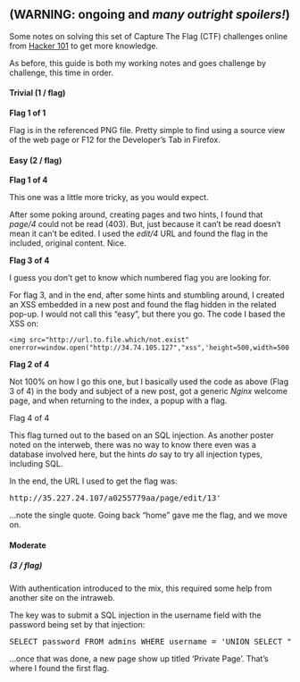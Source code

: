 ## <span class="ez-toc-section" id="(WARNING_ongoing_and_many_outright_spoilers!)"></span>(WARNING: ongoing and _many outright spoilers!_) <span class="ez-toc-section-end"></span> 

Some notes on solving this set of Capture The Flag (CTF) challenges online from [Hacker 101](https://www.hacker101.com/) to get more knowledge.

As before, this guide is both my working notes and goes challenge by challenge, this time in order.

#### <span class="ez-toc-section" id="Trivial_(1_/_flag)"></span>Trivial (1 / flag) <span class="ez-toc-section-end"></span>

**Flag 1 of 1**

Flag is in the referenced PNG file. Pretty simple to find using a source view of the web page or F12 for the Developer&#8217;s Tab in Firefox.

#### <span class="ez-toc-section" id="Easy_(2_/_flag)"></span>Easy (2 / flag)<span class="ez-toc-section-end"></span>

**Flag 1 of 4**

This one was a little more tricky, as you would expect.

After some poking around, creating pages and two hints, I found that _page/4_ could not be read (403). But, just because it can&#8217;t be read doesn&#8217;t mean it can&#8217;t be edited. I used the _edit/4_ URL and found the flag in the included, original content. Nice.

**Flag 3 of 4**

I guess you don&#8217;t get to know which numbered flag you are looking for.

For flag 3, and in the end, after some hints and stumbling around, I created an XSS embedded in a new post and found the flag hidden in the related pop-up. I would not call this &#8220;easy&#8221;, but there you go. The code I based the XSS on:

<pre class="wp-block-code"><code class="">&lt;img src="http://url.to.file.which/not.exist" onerror=window.open("http://34.74.105.127","xss",'height=500,width=500');></code></pre>

**Flag 2 of 4**

Not 100% on how I go this one, but I basically used the code as above (Flag 3 of 4) in the body and subject of a new post, got a generic _Nginx_ welcome page, and when returning to the index, a popup with a flag.

Flag 4 of 4

This flag turned out to the based on an SQL injection. As another poster noted on the interweb, there was no way to know there even was a database involved here, but the hints _do_ say to try all injection types, including SQL.

In the end, the URL I used to get the flag was:

<pre class="EnlighterJSRAW" data-enlighter-language="generic" data-enlighter-theme="" data-enlighter-highlight="" data-enlighter-linenumbers="" data-enlighter-lineoffset="" data-enlighter-title="" data-enlighter-group="">http://35.227.24.107/a0255779aa/page/edit/13'</pre>

&#8230;note the single quote. Going back &#8220;home&#8221; gave me the flag, and we move on.

#### <span class="ez-toc-section" id="Moderate"></span>Moderate<span class="ez-toc-section-end"></span>

##### <span class="ez-toc-section" id="(3_/_flag)"></span>(3 / flag)<span class="ez-toc-section-end"></span>

With authentication introduced to the mix, this required some help from another site on the intraweb.

The key was to submit a SQL injection in the username field with the password being set by that injection:

<pre class="EnlighterJSRAW" data-enlighter-language="generic" data-enlighter-theme="" data-enlighter-highlight="" data-enlighter-linenumbers="" data-enlighter-lineoffset="" data-enlighter-title="" data-enlighter-group="">SELECT password FROM admins WHERE username = 'UNION SELECT "123" AS password from admins WHERE '1' = '1'</pre>

&#8230;once that was done, a new page show up titled &#8216;Private Page&#8217;. That&#8217;s where I found the first flag.